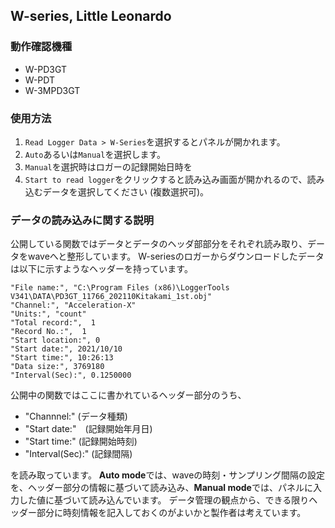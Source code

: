 ## W-series, Little Leonardo

### 動作確認機種

- W-PD3GT
- W-PDT
- W-3MPD3GT

### 使用方法

1. `Read Logger Data > W-Series`を選択するとパネルが開かれます。
2. `Auto`あるいは`Manual`を選択します。
3. `Manual`を選択時はロガーの記録開始日時を
4. `Start to read logger`をクリックすると読み込み画面が開かれるので、読み込むデータを選択してください (複数選択可)。

### データの読み込みに関する説明

公開している関数ではデータとデータのヘッダ部部分をそれぞれ読み取り、データをwaveへと整形しています。
W-seriesのロガーからダウンロードしたデータは以下に示すようなヘッダーを持っています。

```
"File name:", "C:\Program Files (x86)\LoggerTools V341\DATA\PD3GT_11766_202110Kitakami_1st.obj"
"Channel:", "Acceleration-X"
"Units:", "count"
"Total record:",  1
"Record No.:",  1
"Start location:", 0
"Start date:", 2021/10/10
"Start time:", 10:26:13
"Data size:", 3769180
"Interval(Sec):", 0.1250000
```

公開中の関数ではここに書かれているヘッダー部分のうち、

- "Channnel:" (データ種類)
- "Start date:"　(記録開始年月日)
- "Start time:" (記録開始時刻)
- "Interval(Sec):" (記録間隔)

を読み取っています。
**Auto mode**では、waveの時刻・サンプリング間隔の設定を、ヘッダー部分の情報に基づいて読み込み、**Manual mode**では、パネルに入力した値に基づいて読み込んでいます。
データ管理の観点から、できる限りヘッダー部分に時刻情報を記入しておくのがよいかと製作者は考えています。
